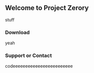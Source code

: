 ## Welcome to Project Zerory

stuff

### Download

yeah



### Support or Contact

codeeeeeeeeeeeeeeeeeeeeeeee
